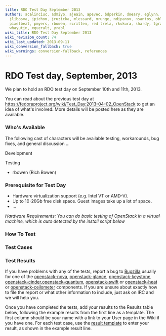 ```yaml
---
title: RDO Test Day September 2013
authors: acalinciuc, admiyo, ajeain, apevec, bdperkin, dneary, eglynn, hateya, ichavero,
  jlibosva, jpichon, jruzicka, mlessard, mrunge, ndipanov, nsantos, oblaut, otherwiseguy,
  pixelbeat, pmyers, rbowen, rcritten, red trela, rkukura, shardy, tgraf, vaneldik,
  whayutin, xqueralt, yrabl
wiki_title: RDO Test Day September 2013
wiki_revision_count: 74
wiki_last_updated: 2013-09-11
wiki_conversion_fallback: true
wiki_warnings: conversion-fallback, references
---
```


# RDO Test day, September, 2013

We plan to hold an RDO test day on September 10th and 11th, 2013.

You can read about the previous test day at <https://fedoraproject.org/wiki/Test_Day:2013-04-02_OpenStack> to get an idea of what's involved. More details will be posted here as they are available.

### Who's Available

The following cast of characters will be available testing, workarounds, bug fixes, and general discussion ...

Development

Testing

*   rbowen (Rich Bowen)

### Prerequisite for Test Day

*   Hardware virtualization support (e.g. Intel VT or AMD-V).
*   Up to 10-20Gb free disk space. Guest images take up a lot of space.
*   ...

*Hardware Requirements: You can do basic testing of OpenStack in a virtual machine, which is auto detected by the install script below*

### How To Test

### Test Cases

### Test Results

If you have problems with any of the tests, report a bug to [Bugzilla](https://bugzilla.redhat.com) usually for one of the [openstack-nova](https://bugzilla.redhat.com/enter_bug.cgi?product=Fedora&version=18&component=openstack-nova), [openstack-glance](https://bugzilla.redhat.com/enter_bug.cgi?product=Fedora&version=18&component=openstack-glance), [openstack-keystone](https://bugzilla.redhat.com/enter_bug.cgi?product=Fedora&version=18&component=openstack-keystone), [openstack-cinder](https://bugzilla.redhat.com/enter_bug.cgi?product=Fedora&version=18&component=openstack-cinder),[openstack-quantum](https://bugzilla.redhat.com/enter_bug.cgi?product=Fedora&version=18&component=openstack-quantum), [openstack-swift](https://bugzilla.redhat.com/enter_bug.cgi?product=Fedora&version=18&component=openstack-swift) or [openstack-heat](https://bugzilla.redhat.com/enter_bug.cgi?product=Fedora&version=18&component=openstack-heat) or [openstack-ceilometer](https://bugzilla.redhat.com/enter_bug.cgi?product=Fedora&version=18&component=openstack-ceilometer) components. If you are unsure about exactly how to file the report or what other information to include, just ask on IRC and we will help you.

Once you have completed the tests, add your results to the Results table below, following the example results from the first line as a template. The first column should be your name with a link to your User page in the Wiki if you have one. For each test case, use the [result template](template:result) to enter your result, as shown in the example result line.
